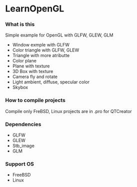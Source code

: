# LearnOpenGL

### What is this 
Simple example for OpenGL with GLFW, GLEW, GLM
  * Window exmple with GLFW 
  * Color triangle with GLFW, GLEW
  * Triangle with more atributte
  * Color plane
  * Plane with texture
  * 3D Box with texture
  * Camera fly and rotate 
  * Light ambient, diffuse, specular color 
  * Skybox

### How to compile projects
Compile only FreBSD, Linux projects are in .pro for QTCreator

### Dependencies 
  * GLFW
  * GLEW
  * Stb_image
  * GLM

### Support OS
  * FreeBSD
  * Linux
